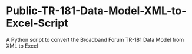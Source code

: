 # Public-TR-181-Data-Model-XML-to-Excel-Script
A Python script to convert the Broadband Forum TR-181 Data Model from XML to Excel
